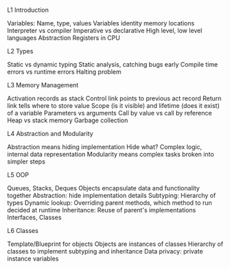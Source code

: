 L1 Introduction

Variables: Name, type, values
Variables identity memory locations
Interpreter vs compiler
Imperative vs declarative
High level, low level languages
Abstraction
Registers in CPU

L2 Types

Static vs dynamic typing
Static analysis, catching bugs early
Compile time errors vs runtime errors
Halting problem

L3 Memory Management

Activation records as stack
Control link points to previous act record
Return link tells where to store value
Scope (is it visible) and lifetime (does it exist) of a variable
Parameters vs arguments
Call by value vs call by reference
Heap vs stack memory
Garbage collection

L4 Abstraction and Modularity

Abstraction means hiding implementation
Hide what? Complex logic, internal data representation
Modularity means complex tasks broken into simpler steps

L5 OOP

Queues, Stacks, Deques
Objects encapsulate data and functionality together
Abstraction: hide implementation details
Subtyping: Hierarchy of types
Dynamic lookup: Overriding parent methods, which method to run decided at runtime
Inheritance: Reuse of parent's implementations
Interfaces, Classes

L6 Classes

Template/Blueprint for objects
Objects are instances of classes
Hierarchy of classes to implement subtyping and inheritance
Data privacy: private instance variables
